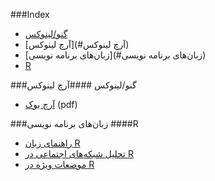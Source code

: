 ###Index
* [گنو/لینوکس](#گنو/لینوکس)
* [آرچ لینوکس](#آرچ لینوکس)
* [زبان‌های برنامه نویسی](#زبان‌های برنامه نویسی)
* [R](#R)

###گنو/لینوکس
####آرچ لینوکس
* [آرچ بوک](http://linuxreview.ir/archbook/ArchBook-2012-1.pdf) (pdf)

###زبان‌های برنامه نویسی
####R
* [راهنمای زبان R](http://cran.r-project.org/doc/contrib/Mousavi-R-lang_in_Farsi.pdf)
* [تحلیل شبکه‌های اجتماعی در R](http://cran.r-project.org/doc/contrib/Raeesi-SNA_in_R_in_Farsi.pdf)
* [موضعات ویژه در R](http://cran.r-project.org/doc/contrib/Mousavi-R_topics_in_Farsi.pdf)
